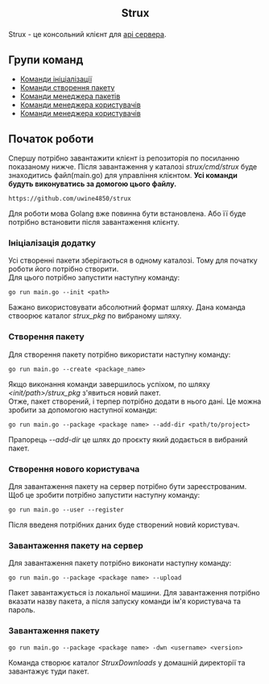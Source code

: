 ## <p style="text-align: center;">Strux</p>
Strux - це консольний клієнт для [api сервера](https://github.com/uwine4850/strux_api).

## Групи команд
* [Команди ініціалізації](https://github.com/uwine4850/strux/blob/master/docs/ua/init_comm.md)
* [Команди створення пакету](https://github.com/uwine4850/strux/blob/master/docs/ua/create_comm.md)
* [Команди менеджера пакетів](https://github.com/uwine4850/strux/blob/master/docs/ua/pkg_manager_comm.md)
* [Команди менеджера користувачів](https://github.com/uwine4850/strux/blob/master/docs/ua/user_comm.md)
* [Команди менеджера користувачів](https://github.com/uwine4850/strux/blob/master/docs/ua/info_comm.md)

## Початок роботи
Спершу потрібно завантажити клієнт із репозиторія по посиланню показаному нижче. Після завантаження у каталозі
_strux/cmd/strux_ буде знаходитись файл(main.go) для управління клієнтом. **Усі команди будуть виконуватись за домогою цього файлу.**
```
https://github.com/uwine4850/strux
```
Для роботи мова Golang вже повинна бути встановлена. Або її буде потрібно встановити після завантаження клієнту.

### Ініціалізація додатку
Усі створенні пакети зберігаються в одному каталозі. Тому для початку роботи його потрібно створити.<br>
Для цього потрібно запустити наступну команду:
```
go run main.go --init <path>
```
Бажано використовувати абсолютний формат шляху. Дана команда ствоорює каталог _strux_pkg_ по вибраному шляху.

### Створення пакету
Для створення пакету потрібно використати наступну команду:
````
go run main.go --create <package_name>
````
Якщо виконання команди завершилось успіхом, по шляху _<init/path>/strux_pkg_ з'явиться новий пакет.<br>
Отже, пакет створений, і терпер потрібно додати в нього дані. Це можна зробити за допомогою наступної команди:
````
go run main.go --package <package name> --add-dir <path/to/project>
````
Прапорець _--add-dir_ це шлях до проєкту який додається в вибраний пакет.


### Створення нового користувача
Для завантаження пакету на сервер потрібно бути зареєстрованим. Щоб це зробити потрібно запустити наступну команду:
````
go run main.go --user --register
````
Після введеня потрібних даних буде створений новий користувач.


### Завантаження пакету на сервер
Для завантаження пакету потрібно виконати наступну команду:
````
go run main.go --package <package name> --upload
````
Пакет завантажується із локальної машини. Для завантаження потрібно вказати назву пакета, а після запуску команди
ім'я користувача та пароль.


### Завантаження пакету
````
go run main.go --package <package name> -dwn <username> <version>
````
Команда створює каталог _StruxDownloads_ у домашній директорії та завантажує туди пакет.

